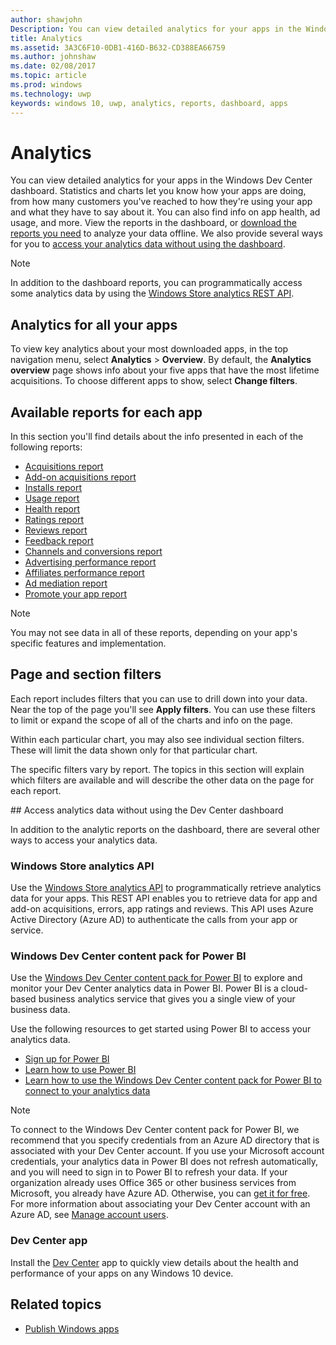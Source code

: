 ```yaml
---
author: shawjohn
Description: You can view detailed analytics for your apps in the Windows Dev Center dashboard.
title: Analytics
ms.assetid: 3A3C6F10-0DB1-416D-B632-CD388EA66759
ms.author: johnshaw
ms.date: 02/08/2017
ms.topic: article
ms.prod: windows
ms.technology: uwp
keywords: windows 10, uwp, analytics, reports, dashboard, apps
---
```


# Analytics

You can view detailed analytics for your apps in the Windows Dev Center dashboard. Statistics and charts let you know how your apps are doing, from how many customers you've reached to how they're using your app and what they have to say about it. You can also find info on app health, ad usage, and more. View the reports in the dashboard, or [download the reports you need](download-analytic-reports.md) to analyze your data offline. We also provide several ways for you to [access your analytics data without using the dashboard](#no-dashboard).

> [!NOTE]
> In addition to the dashboard reports, you can programmatically access some analytics data by using the [Windows Store analytics REST API](../monetize/access-analytics-data-using-windows-store-services.md).

## Analytics for all your apps

To view key analytics about your most downloaded apps, in the top navigation menu, select **Analytics** > **Overview**. By default, the **Analytics overview** page shows info about your five apps that have the most lifetime acquisitions. To choose different apps to show, select **Change filters**.

## Available reports for each app

In this section you'll find details about the info presented in each of the following reports:

-   [Acquisitions report](acquisitions-report.md)
-   [Add-on acquisitions report](add-on-acquisitions-report.md)
-   [Installs report](installs-report.md)
-   [Usage report](usage-report.md)
-   [Health report](health-report.md)
-   [Ratings report](ratings-report.md)
-   [Reviews report](reviews-report.md)
-   [Feedback report](feedback-report.md)
-   [Channels and conversions report](channels-and-conversions-report.md)
-   [Advertising performance report](advertising-performance-report.md)
-   [Affiliates performance report](affiliates-performance-report.md)
-   [Ad mediation report](ad-mediation-report.md)
-   [Promote your app report](promote-your-app-report.md)

> [!NOTE]
> You may not see data in all of these reports, depending on your app's specific features and implementation.

## Page and section filters

Each report includes filters that you can use to drill down into your data. Near the top of the page you'll see **Apply filters**. You can use these filters to limit or expand the scope of all of the charts and info on the page.

Within each particular chart, you may also see individual section filters. These will limit the data shown only for that particular chart.

The specific filters vary by report. The topics in this section will explain which filters are available and will describe the other data on the page for each report.

<span id="no-dashboard"/>
## Access analytics data without using the Dev Center dashboard

In addition to the analytic reports on the dashboard, there are several other ways to access your analytics data.

### Windows Store analytics API

Use the [Windows Store analytics API](../monetize/access-analytics-data-using-windows-store-services.md) to programmatically retrieve analytics data for your apps. This REST API enables you to retrieve data for app and add-on acquisitions, errors, app ratings and reviews. This API uses Azure Active Directory (Azure AD) to authenticate the calls from your app or service.

### Windows Dev Center content pack for Power BI

Use the [Windows Dev Center content pack for Power BI](https://powerbi.microsoft.com/documentation/powerbi-content-pack-windows-dev-center/) to explore and monitor your Dev Center analytics data in Power BI. Power BI is a cloud-based business analytics service that gives you a single view of your business data.

Use the following resources to get started using Power BI to access your analytics data.

* [Sign up for Power BI](https://powerbi.microsoft.com/documentation/powerbi-service-self-service-signup-for-power-bi/)
* [Learn how to use Power BI](https://powerbi.microsoft.com/guided-learning/)
* [Learn how to use the Windows Dev Center content pack for Power BI to connect to your analytics data](https://powerbi.microsoft.com/documentation/powerbi-content-pack-windows-dev-center/)

> [!NOTE]
> To connect to the Windows Dev Center content pack for Power BI, we recommend that you specify credentials from an Azure AD directory that is associated with your Dev Center account. If you use your Microsoft account credentials, your analytics data in Power BI does not refresh automatically, and you will need to sign in to Power BI to refresh your data. If your organization already uses Office 365 or other business services from Microsoft, you already have Azure AD. Otherwise, you can [get it for free](http://go.microsoft.com/fwlink/p/?LinkId=703757). For more information about associating your Dev Center account with an Azure AD, see [Manage account users](manage-account-users.md).

### Dev Center app

Install the [Dev Center](https://www.microsoft.com/store/apps/dev-center/9nblggh4r5ws) app to quickly view details about the health and performance of your apps on any Windows 10 device.

## Related topics
- [Publish Windows apps](index.md)
